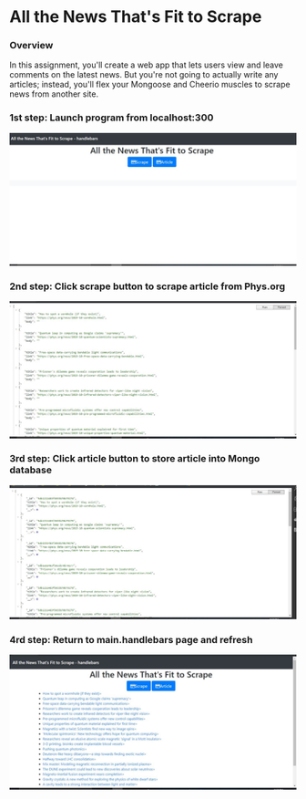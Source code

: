 # All the News That's Fit to Scrape

### Overview

In this assignment, you'll create a web app that lets users view and leave comments on the latest news. But you're not going to actually write any articles; instead, you'll flex your Mongoose and Cheerio muscles to scrape news from another site.

### 1st step: Launch program from localhost:300
  ![Image of home](./images/Mongo1.jpg)
### 2nd step: Click scrape button to scrape article from Phys.org
  ![Image of home](./images/Mongo2.jpg)
### 3rd step: Click article button to store article into Mongo database
  ![Image of home](./images/Mongo3.jpg)
### 4rd step: Return to main.handlebars page and refresh
  ![Image of home](./images/Mongo4.jpg)